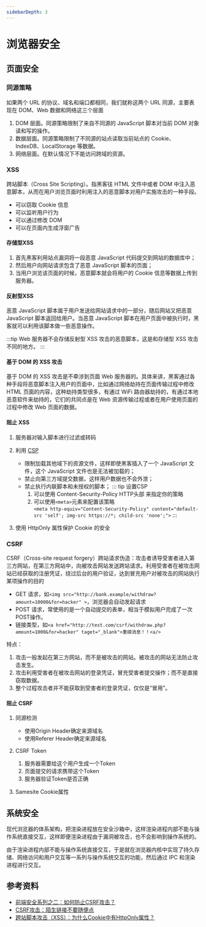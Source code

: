 ```yaml
---
sidebarDepth: 3
---
```

# 浏览器安全

## 页面安全

### 同源策略

如果两个 URL 的协议、域名和端口都相同，我们就称这两个 URL 同源，主要表现在 DOM、Web 数据和网络这三个层面

1. DOM 层面。同源策略限制了来自不同源的 JavaScript 脚本对当前 DOM 对象读和写的操作。
2. 数据层面。同源策略限制了不同源的站点读取当前站点的 Cookie、IndexDB、LocalStorage 等数据。
3. 网络层面。在默认情况下不能访问跨域的资源。

### XSS

跨站脚本（Cross Site Scripting）。指黑客往 HTML 文件中或者 DOM 中注入恶意脚本，从而在用户浏览页面时利用注入的恶意脚本对用户实施攻击的一种手段。

* 可以窃取 Cookie 信息
* 可以监听用户行为
* 可以通过修改 DOM
* 可以在页面内生成浮窗广告

#### 存储型XSS

1. 首先黑客利用站点漏洞将一段恶意 JavaScript 代码提交到网站的数据库中；
2. 然后用户向网站请求包含了恶意 JavaScript 脚本的页面；
3. 当用户浏览该页面的时候，恶意脚本就会将用户的 Cookie 信息等数据上传到服务器。

#### 反射型XSS

恶意 JavaScript 脚本属于用户发送给网站请求中的一部分，随后网站又把恶意 JavaScript 脚本返回给用户。当恶意 JavaScript 脚本在用户页面中被执行时，黑客就可以利用该脚本做一些恶意操作。

:::tip
Web 服务器不会存储反射型 XSS 攻击的恶意脚本，这是和存储型 XSS 攻击不同的地方。
:::

#### 基于 DOM 的 XSS 攻击

基于 DOM 的 XSS 攻击是不牵涉到页面 Web 服务器的。具体来讲，黑客通过各种手段将恶意脚本注入用户的页面中，比如通过网络劫持在页面传输过程中修改 HTML 页面的内容，这种劫持类型很多，有通过 WiFi 路由器劫持的，有通过本地恶意软件来劫持的，它们的共同点是在 Web 资源传输过程或者在用户使用页面的过程中修改 Web 页面的数据。

#### 阻止 XSS

1. 服务器对输入脚本进行过滤或转码
2. 利用 [CSP](https://developer.mozilla.org/zh-CN/docs/Web/HTTP/CSP)
    * 限制加载其他域下的资源文件，这样即使黑客插入了一个 JavaScript 文件，这个 JavaScript 文件也是无法被加载的；
    * 禁止向第三方域提交数据，这样用户数据也不会外泄；
    * 禁止执行内联脚本和未授权的脚本；
    ::: tip 设置CSP
      1. 可以使用  Content-Security-Policy HTTP头部 来指定你的策略
      2. 可以使用`<meta>`元素来配置该策略</br>
      `<meta http-equiv="Content-Security-Policy" content="default-src 'self'; img-src https://*; child-src 'none';">`
    :::

3. 使用 HttpOnly 属性保护 Cookie 的安全

### CSRF

CSRF（Cross-site request forgery）跨站请求伪造：攻击者诱导受害者进入第三方网站，在第三方网站中，向被攻击网站发送跨站请求。利用受害者在被攻击网站已经获取的注册凭证，绕过后台的用户验证，达到冒充用户对被攻击的网站执行某项操作的目的

* GET 请求，如`<img src="http://bank.example/withdraw?amount=10000&for=hacker" >`，浏览器会自动发起请求
* POST 请求，常使用的是一个自动提交的表单，相当于模拟用户完成了一次POST操作。
* 链接类型，如`<a href="http://test.com/csrf/withdraw.php?amount=1000&for=hacker" taget="_blank">重磅消息！！<a/>`

特点：

1. 攻击一般发起在第三方网站，而不是被攻击的网站。被攻击的网站无法防止攻击发生。
2. 攻击利用受害者在被攻击网站的登录凭证，冒充受害者提交操作；而不是直接窃取数据。
3. 整个过程攻击者并不能获取到受害者的登录凭证，仅仅是“冒用”。

#### 阻止 CSRF

1. 同源检测

    * 使用Origin Header确定来源域名
    * 使用Referer Header确定来源域名

2. CSRF Token
   1. 服务器需要给这个用户生成一个Token
   2. 页面提交的请求携带这个Token
   3. 服务器验证Token是否正确

3. Samesite Cookie属性

## 系统安全

现代浏览器的体系架构，把渲染进程放在安全沙箱中，这样渲染进程内部不能与操作系统直接交互，这样即便渲染进程由于漏洞被攻击，也不会影响到操作系统的。

由于渲染进程内部不能与操作系统直接交互，于是就在浏览器内核中实现了持久存储、网络访问和用户交互等一系列与操作系统交互的功能，然后通过 IPC 和渲染进程进行交互。

## 参考资料

* [前端安全系列之二：如何防止CSRF攻击？](https://juejin.im/post/6844903689702866952)
* [CSRF攻击：陌生链接不要随便点](https://time.geekbang.org/column/article/154110)
* [跨站脚本攻击（XSS）：为什么Cookie中有HttpOnly属性？](https://time.geekbang.org/column/article/152807)
